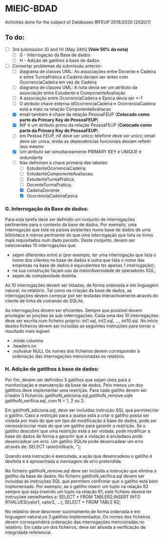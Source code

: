 # MIEIC-BDAD
Activities done for the subject of Databases @FEUP 2019/2020 (2020/1)

## To do:
  - [ ] 3rd submission (G and H) [May 24th] **(Vale 50% da nota)**
    - [ ] G - Interrogação da Base de dados
    - [ ] H - Adição de gatilhos à base de dados
  - [ ] Consertar problemas da submissão anterior:
    - [ ] diagrama de classes UML: As associações entre Docente e Cadeira e entre TurmaPratica e Cadeira deviam ser antes com OcorrenciaCadeira em vez de Cadeira
    - [ ] diagrama de classes UML: A nota devia ser um atributo da associação entre Estudante e ComponenteAvaliação
    - [ ] A associação entre OcorrenciaCadeira e Epoca devia ser \*-1
    - [ ] O atributo chave externa idOcorrenciaCadeira-> OcorrenciaCadeira está a mais na relação ComponenteAvaliacao
    - [x] email também é chave da relação PessoaFEUP (**Colocado como parte da Primary Key de PessoaFEUP**)
    - [x] NIF é um atributo primo da relação PessoaFEUP (**Colocado como parte da Primary Key de PessoaFEUP**)
    - [ ] em Pessoa FEUP, nif deve ser unico; telefone deve ser unico; email deve ser unico, então as dependencias funcionais deviam refletir isso mesmo
    - [x] Um atributo ser simultaneamente PRIMARY KEY e UNIQUE é redundante
    - [ ] Não definiram a chave primária das tabelas:
      - [ ] EstudanteOcorrenciaCadeira;
      - [ ] EstudanteComponenteAvaliacao;
      - [ ] EstudanteTurmaPratica;
      - [ ] DocenteTurmaPratica;
      - [x] CadeiraDocente
      - [x] OcorrenciaCadeiraEpoca

### G. Interrogação da Base de dados:
Para esta tarefa deve ser definido um conjunto de interrogações pertinentes para o contexto da base de dados. Por exemplo, uma interrogação que liste os países existentes numa base de dados de uma biblioteca é menos pertinente do que uma interrogação que lista os livros mais requisitados num dado período. Deste conjunto, devem ser selecionadas 10 interrogações que:
  - sejam diferentes entre si (por exemplo, ter uma interrogação que lista o nome dos clientes na base de dados e outra que lista o nome das empresas na base de dados é equivalentea ter apenas 1 interrogação);
  - na sua construção façam uso da maiordiversidade de operadores SQL;
  - sejam de complexidade distinta.

As 10 interrogações devem ser listadas, de forma ordenada e em linguagem natural, no relatório. Tal como na criação da base de dados, as interrogações devem começar por ser testadas interactivamente através do cliente de linha de comando do SQLite. 

As interrogações devem ser eficientes. Sempre que possível devem privilegiar as junções às sub-interrogações. Cada uma das 10 interrogações deve ser escrita num ficheiro próprio: int1.sql, int2.sql, ..., int10.sql. No início destes ficheiros devem ser incluídas as seguintes instruções para tornar o resultado mais legível:
  - .mode columns
  - .headers on
  - .nullvalue NULL
Os nomes dos ficheiros devem corresponder à ordenação das interrogações mencionadas no relatório.

### H. Adição de gatilhos à base de dados:
Por fim, devem ser definidos 3 gatilhos que sejam úteis para a monitorização e manutenção da base de dados. Pelo menos um dos gatilhos deve implementar uma restrição. Para cada gatilho devem ser criados 3 ficheiros: gatilhoN_adiciona.sql,gatilhoN_remove.sqle gatilhoN_verifica.sql, com N = 1, 2 ou 3.

Em gatilhoN_adiciona.sql, deve ser incluídaa instrução SQL que permitecriar o gatilho. Caso a restrição para a qualse está a criar o gatilho possa ser violada por mais do que um tipo de modificação à base de dados, pode ser necessáriocriar mais do que um gatilho para garantir a restrição. Se o gatilho descobrir que uma restrição está a ser violada, pode modificar a base de dados de forma a garantir que a violação é anuladaou pode desencadear um erro. Um gatilho SQLite pode desencadear um erro através de:
  SELECT raise(rollback, ‘<mensagem de erro>’);

Quando esta instrução é executada, a ação que desencadeou o gatilho é desfeita e é apresentada a mensagem de erro pretendida.

No ficheiro gatilhoN_remove.sql deve ser incluída a instrução que elimina o gatilho da base de dados. No ficheiro gatilhoN_verifica.sql devem ser incluídas as instruções SQL que permitem confirmar que o gatilho está bem implementado. Por exemplo, se o gatilho inserir um tuplo na relação R2 sempre que seja inserido um tuplo na relação R1, este ficheiro deverá ter instruções semelhantes a:
  SELECT * FROM TABLER2;INSERT INTO R1VALUES(valor1, valor2, ...);
  SELECT * FROM TABLE R2;

No relatório deve descrever sucintamente,de forma ordenada e em linguagem natural,os 3 gatilhos implementados.
Os nomes dos ficheiros devem corresponderà ordenação das interrogações mencionadas no relatório. Em cada um dos ficheiros, deve ser ativada a verificação de integridade referencial.